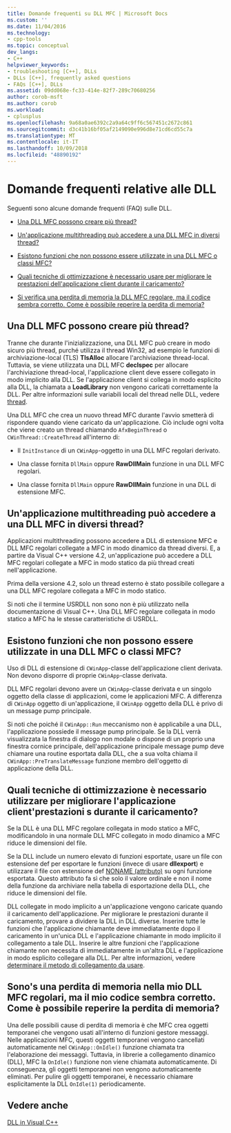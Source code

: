 ```yaml
---
title: Domande frequenti su DLL MFC | Microsoft Docs
ms.custom: ''
ms.date: 11/04/2016
ms.technology:
- cpp-tools
ms.topic: conceptual
dev_langs:
- C++
helpviewer_keywords:
- troubleshooting [C++], DLLs
- DLLs [C++], frequently asked questions
- FAQs [C++], DLLs
ms.assetid: 09dd068e-fc33-414e-82f7-289c70680256
author: corob-msft
ms.author: corob
ms.workload:
- cplusplus
ms.openlocfilehash: 9a68a0ae6392c2a9a64c9ff6c567451c2672c861
ms.sourcegitcommit: d3c41b16bf05af2149090e996d8e71cd6cd55c7a
ms.translationtype: MT
ms.contentlocale: it-IT
ms.lasthandoff: 10/09/2018
ms.locfileid: "48890192"
---
```

# <a name="dll-frequently-asked-questions"></a>Domande frequenti relative alle DLL

Seguenti sono alcune domande frequenti (FAQ) sulle DLL.

- [Una DLL MFC possono creare più thread?](#mfc_multithreaded_1)

- [Un'applicazione multithreading può accedere a una DLL MFC in diversi thread?](#mfc_multithreaded_2)

- [Esistono funzioni che non possono essere utilizzate in una DLL MFC o classi MFC?](#mfc_prohibited_classes)

- [Quali tecniche di ottimizzazione è necessario usare per migliorare le prestazioni dell'applicazione client durante il caricamento?](#mfc_optimization)

- [Si verifica una perdita di memoria la DLL MFC regolare, ma il codice sembra corretto. Come è possibile reperire la perdita di memoria?](#memory_leak)

## <a name="mfc_multithreaded_1"></a> Una DLL MFC possono creare più thread?

Tranne che durante l'inizializzazione, una DLL MFC può creare in modo sicuro più thread, purché utilizza il thread Win32, ad esempio le funzioni di archiviazione-local (TLS) **TlsAlloc** allocare l'archiviazione thread-local. Tuttavia, se viene utilizzata una DLL MFC **declspec** per allocare l'archiviazione thread-local, l'applicazione client deve essere collegato in modo implicito alla DLL. Se l'applicazione client si collega in modo esplicito alla DLL, la chiamata a **LoadLibrary** non vengono caricati correttamente la DLL. Per altre informazioni sulle variabili locali del thread nelle DLL, vedere [thread](../cpp/thread.md).

Una DLL MFC che crea un nuovo thread MFC durante l'avvio smetterà di rispondere quando viene caricato da un'applicazione. Ciò include ogni volta che viene creato un thread chiamando `AfxBeginThread` o `CWinThread::CreateThread` all'interno di:

- Il `InitInstance` di un `CWinApp`-oggetto in una DLL MFC regolari derivato.

- Una classe fornita `DllMain` oppure **RawDllMain** funzione in una DLL MFC regolari.

- Una classe fornita `DllMain` oppure **RawDllMain** funzione in una DLL di estensione MFC.

## <a name="mfc_multithreaded_2"></a> Un'applicazione multithreading può accedere a una DLL MFC in diversi thread?

Applicazioni multithreading possono accedere a DLL di estensione MFC e DLL MFC regolari collegate a MFC in modo dinamico da thread diversi. E, a partire da Visual C++ versione 4.2, un'applicazione può accedere a DLL MFC regolari collegate a MFC in modo statico da più thread creati nell'applicazione.

Prima della versione 4.2, solo un thread esterno è stato possibile collegare a una DLL MFC regolare collegata a MFC in modo statico.

Si noti che il termine USRDLL non sono non è più utilizzato nella documentazione di Visual C++. Una DLL MFC regolare collegata in modo statico a MFC ha le stesse caratteristiche di USRDLL.

## <a name="mfc_prohibited_classes"></a> Esistono funzioni che non possono essere utilizzate in una DLL MFC o classi MFC?

Uso di DLL di estensione di `CWinApp`-classe dell'applicazione client derivata. Non devono disporre di proprie `CWinApp`-classe derivata.

DLL MFC regolari devono avere un `CWinApp`-classe derivata e un singolo oggetto della classe di applicazioni, come le applicazioni MFC. A differenza di `CWinApp` oggetto di un'applicazione, il `CWinApp` oggetto della DLL è privo di un message pump principale.

Si noti che poiché il `CWinApp::Run` meccanismo non è applicabile a una DLL, l'applicazione possiede il message pump principale. Se la DLL verrà visualizzata la finestra di dialogo non modale o dispone di un proprio una finestra cornice principale, dell'applicazione principale message pump deve chiamare una routine esportata dalla DLL, che a sua volta chiama il `CWinApp::PreTranslateMessage` funzione membro dell'oggetto di applicazione della DLL.

## <a name="mfc_optimization"></a> Quali tecniche di ottimizzazione è necessario utilizzare per migliorare l'applicazione client&#39;prestazioni s durante il caricamento?

Se la DLL è una DLL MFC regolare collegata in modo statico a MFC, modificandolo in una normale DLL MFC collegato in modo dinamico a MFC riduce le dimensioni del file.

Se la DLL include un numero elevato di funzioni esportate, usare un file con estensione def per esportare le funzioni (invece di usare **dllexport**) e utilizzare il file con estensione def [NONAME (attributo)](../build/exporting-functions-from-a-dll-by-ordinal-rather-than-by-name.md) su ogni funzione esportata. Questo attributo fa sì che solo il valore ordinale e non il nome della funzione da archiviare nella tabella di esportazione della DLL, che riduce le dimensioni del file.

DLL collegate in modo implicito a un'applicazione vengono caricate quando il caricamento dell'applicazione. Per migliorare le prestazioni durante il caricamento, provare a dividere la DLL in DLL diverse. Inserire tutte le funzioni che l'applicazione chiamante deve immediatamente dopo il caricamento in un'unica DLL e l'applicazione chiamante in modo implicito il collegamento a tale DLL. Inserire le altre funzioni che l'applicazione chiamante non necessita di immediatamente in un'altra DLL e l'applicazione in modo esplicito collegare alla DLL. Per altre informazioni, vedere [determinare il metodo di collegamento da usare](../build/linking-an-executable-to-a-dll.md#determining-which-linking-method-to-use).

## <a name="memory_leak"></a> Sono&#39;s una perdita di memoria nella mio DLL MFC regolari, ma il mio codice sembra corretto. Come è possibile reperire la perdita di memoria?

Una delle possibili cause di perdita di memoria è che MFC crea oggetti temporanei che vengono usati all'interno di funzioni gestore messaggi. Nelle applicazioni MFC, questi oggetti temporanei vengono cancellati automaticamente nel `CWinApp::OnIdle()` funzione chiamata tra l'elaborazione dei messaggi. Tuttavia, in librerie a collegamento dinamico (DLL), MFC la `OnIdle()` funzione non viene chiamata automaticamente. Di conseguenza, gli oggetti temporanei non vengono automaticamente eliminati. Per pulire gli oggetti temporanei, è necessario chiamare esplicitamente la DLL `OnIdle(1)` periodicamente.

## <a name="see-also"></a>Vedere anche

[DLL in Visual C++](../build/dlls-in-visual-cpp.md)